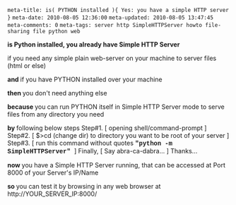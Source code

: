 ```meta-title: is( PYTHON installed ){ Yes: you have a simple HTTP server }```
```meta-date: 2010-08-05 12:36:00```
```meta-updated: 2010-08-05 13:47:45```
```meta-comments: 0```
```meta-tags: server http SimpleHTTPServer howto file-sharing file python web```



<div class="css-full-post-content js-full-post-content">


<b>is Python installed, you already have Simple HTTP Server
</b>

if you need any simple plain web-server on your machine to server files (html or else)

<b>and
</b>
if you have PYTHON installed over your machine

<b>then
</b>
you don't need anything else

<b>because
</b>
you can run PYTHON itself in Simple HTTP Server mode to serve files from any directory you need

<b>by
</b>
following below steps
Step#1.
[ opening shell/command-prompt ]
Step#2.
[ $&gt;cd (change dir) to directory you want to be root of your server ]
Step#3.
[ run this command without quotes
<b>
<span style="font-family: &quot;Courier New&quot;,Courier,monospace;">"python -m SimpleHTTPServer"
</span>
</b> ]
Finally, [ Say abra-ca-dabra... ] Thanks...

<b>now
</b>
you have a Simple HTTP Server running, that can be accessed at Port 8000 of your Server's IP/Name

<b>so
</b>
you can test it by browsing in any web browser at http://YOUR_SERVER_IP:8000/


</div>
